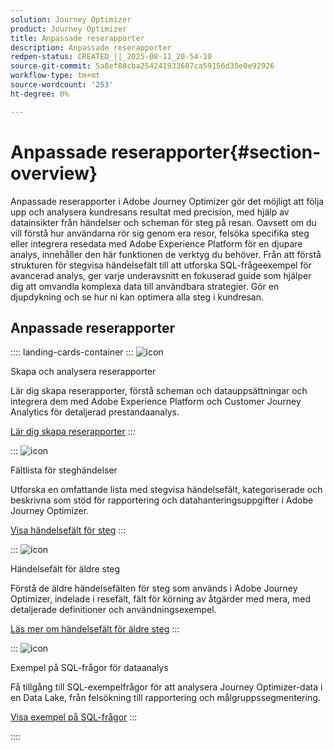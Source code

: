```yaml
---
solution: Journey Optimizer
product: Journey Optimizer
title: Anpassade reserapporter
description: Anpassade reserapporter
redpen-status: CREATED_||_2025-08-11_20-54-10
source-git-commit: 5a8ef88cba254241933607ca59156d35e0e92926
workflow-type: tm+mt
source-wordcount: '253'
ht-degree: 0%

---
```



# Anpassade reserapporter{#section-overview}

Anpassade reserapporter i Adobe Journey Optimizer gör det möjligt att följa upp och analysera kundresans resultat med precision, med hjälp av datainsikter från händelser och scheman för steg på resan. Oavsett om du vill förstå hur användarna rör sig genom era resor, felsöka specifika steg eller integrera resedata med Adobe Experience Platform för en djupare analys, innehåller den här funktionen de verktyg du behöver. Från att förstå strukturen för stegvisa händelsefält till att utforska SQL-frågeexempel för avancerad analys, ger varje underavsnitt en fokuserad guide som hjälper dig att omvandla komplexa data till användbara strategier. Gör en djupdykning och se hur ni kan optimera alla steg i kundresan.

## Anpassade reserapporter

:::: landing-cards-container
:::
![icon](https://cdn.experienceleague.adobe.com/icons/chart-line.svg)

Skapa och analysera reserapporter

Lär dig skapa reserapporter, förstå scheman och datauppsättningar och integrera dem med Adobe Experience Platform och Customer Journey Analytics för detaljerad prestandaanalys.

[Lär dig skapa reserapporter](../using/reports/sharing-overview.md)
:::

:::
![icon](https://cdn.experienceleague.adobe.com/icons/list-check.svg)

Fältlista för steghändelser

Utforska en omfattande lista med stegvisa händelsefält, kategoriserade och beskrivna som stöd för rapportering och datahanteringsuppgifter i Adobe Journey Optimizer.

[Visa händelsefält för steg](../using/reports/sharing-field-list.md)
:::

:::
![icon](https://cdn.experienceleague.adobe.com/icons/book.svg)

Händelsefält för äldre steg

Förstå de äldre händelsefälten för steg som används i Adobe Journey Optimizer, indelade i resefält, fält för körning av åtgärder med mera, med detaljerade definitioner och användningsexempel.

[Läs mer om händelsefält för äldre steg](legacy-step-event-fields-landing-page.md)
:::

:::
![icon](https://cdn.experienceleague.adobe.com/icons/code-branch.svg)

Exempel på SQL-frågor för dataanalys

Få tillgång till SQL-exempelfrågor för att analysera Journey Optimizer-data i en Data Lake, från felsökning till rapportering och målgruppssegmentering.

[Visa exempel på SQL-frågor](../using/reports/query-examples.md)
:::

::::
